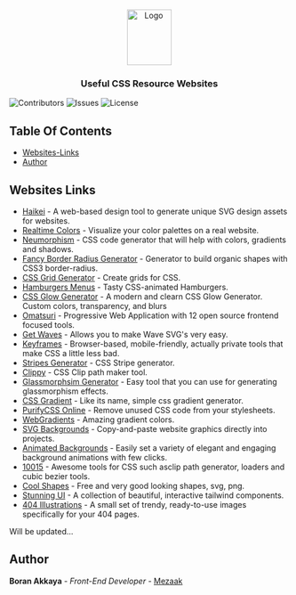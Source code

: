 <br/>
<p align="center">
  <a href="https://github.com/Mezaak/useful-css-resources" target="_blank">
    <img src="https://upload.wikimedia.org/wikipedia/commons/thumb/d/d5/CSS3_logo_and_wordmark.svg/1200px-CSS3_logo_and_wordmark.svg.png" alt="Logo" width="80" height="100">
  </a>

  <h3 align="center">Useful CSS Resource Websites</h3>


![Contributors](https://img.shields.io/github/contributors/Mezaak/Course-App-React?color=dark-green) ![Issues](https://img.shields.io/github/issues/Mezaak/Course-App-React) ![License](https://img.shields.io/github/license/Mezaak/Course-App-React) 

## Table Of Contents

* [Websites-Links](#websites-links)
* [Author](#author)

## Websites Links

* [Haikei](https://app.haikei.app/) - A web-based design tool to generate unique SVG design assets for websites.
* [Realtime Colors](https://www.realtimecolors.com/?colors=050315-fbfbfe-2f27ce-dedcff-433bff&fonts=Poppins-Poppins) - Visualize your color palettes on a real website.
* [Neumorphism](https://neumorphism.io/#e0e0e0) - CSS code generator that will help with colors, gradients and shadows.
* [Fancy Border Radius Generator](https://9elements.github.io/fancy-border-radius/#51.23.44.77--) - Generator to build organic shapes with CSS3 border-radius.
* [CSS Grid Generator](https://cssgrid-generator.netlify.app/) - Create  grids for CSS.
* [Hamburgers Menus](https://jonsuh.com/hamburgers/) - Tasty CSS-animated Hamburgers.
* [CSS Glow Generator](https://cssbud.com/css-generator/css-glow-generator/) - A modern and clearn CSS Glow Generator. Custom colors, transparency, and blurs
* [Omatsuri](https://omatsuri.app/) - Progressive Web Application with 12 open source frontend focused tools.
* [Get Waves](https://getwaves.io) - Allows you to make Wave SVG's very easy.
* [Keyframes](https://keyframes.app) - Browser-based, mobile-friendly, actually private tools that make CSS a little less bad.
* [Stripes Generator](https://stripesgenerator.com) - CSS Stripe generator.
* [Clippy](https://bennettfeely.com/clippy/) - CSS Clip path maker tool.
* [Glassmorphsim Generator](https://hype4.academy/tools/glassmorphism-generator) - Easy tool that you can use for generating glassmorphism effects.
* [CSS Gradient](https://cssgradient.io) - Like its name, simple css gradient generator.
* [PurifyCSS Online](https://purifycss.online) - Remove unused CSS code from your stylesheets.
* [WebGradients](https://webgradients.com) - Amazing gradient colors.
* [SVG Backgrounds](https://www.svgbackgrounds.com) - Copy-and-paste website graphics directly into projects.
* [Animated Backgrounds](https://animatedbackgrounds.me) - Easily set a variety of elegant and engaging background animations with few clicks.
* [10015](https://10015.io/css-tools) - Awesome tools for CSS such asclip path generator, loaders and cubic bezier tools.
* [Cool Shapes](https://coolshap.es) - Free and very good looking shapes, svg, png.
* [Stunning UI](https://stunningui.design/) - A collection of beautiful, interactive tailwind components.
* [404 Illustrations](https://error404.fun) - A small set of trendy, ready-to-use images specifically for your 404 pages.

  

Will be updated...


## Author

 **Boran Akkaya** - *Front-End Developer* - [Mezaak](https://github.com/Mezaak)

